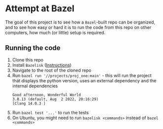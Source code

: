 # Attempt at Bazel

The goal of this project is to see how a `Bazel`-built repo can be organized, and to see how easy or hard it is to run the code from this repo on other computers, how much (or little) setup is required.

## Running the code

1. Clone this repo
2. Install `Bazelisk` ([Instructions](https://bazel.build/install/bazelisk))
3. Navigate to the root of the cloned repo
4. Run `bazel run '//projects/proj_one:main'` - this will run the project that displays the python version, uses an external dependency and the internal dependencies
   ```plaintext
   Good afternoon, Wonderful World
   3.8.13 (default, Aug  2 2022, 20:16:29) 
   [Clang 14.0.3 ]
   ```
5. Run `bazel test '...'` to run the tests
6. On Ubuntu, you might need to run `bazelisk <commands>` instead of `bazel <commands>`
